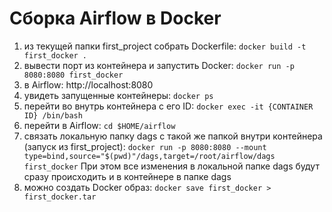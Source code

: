 # Сборка Airflow в Docker

1) из текущей папки first_project собрать Dockerfile: ```docker build -t first_docker .```
2) вывести порт из контейнера и запустить Docker: ```docker run -p 8080:8080 first_docker```
3) в Airflow: http://localhost:8080
4) увидеть запущенные контейнеры: ```docker ps```
5) перейти во внутрь контейнера с его ID: ```docker exec -it {CONTAINER ID} /bin/bash```
6) перейти в Airflow: ```cd $HOME/airflow```
7) связать локальную папку dags с такой же папкой внутри контейнера (запуск из first_project): ```docker run -p 8080:8080 --mount type=bind,source="$(pwd)"/dags,target=/root/airflow/dags first_docker```
При этом все изменения в локальной папке dags будут сразу происходить и в контейнере в папке dags
8) можно создать Docker образ: ```docker save first_docker > first_docker.tar```

